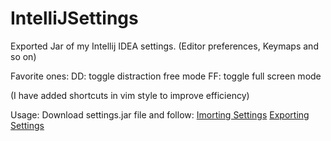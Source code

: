 # IntelliJSettings
Exported Jar of my Intellij  IDEA settings. (Editor preferences, Keymaps and so on)

Favorite ones:
DD: toggle distraction free mode
FF: toggle full screen mode

(I have added shortcuts in vim style to improve efficiency)

Usage:
Download settings.jar file and follow:
[Imorting Settings](https://www.jetbrains.com/help/idea/exporting-and-importing-settings.html#import_settings_from_jar_archive)
[Exporting Settings](https://www.jetbrains.com/help/idea/exporting-and-importing-settings.html#export_settings_to_jar_archive)

